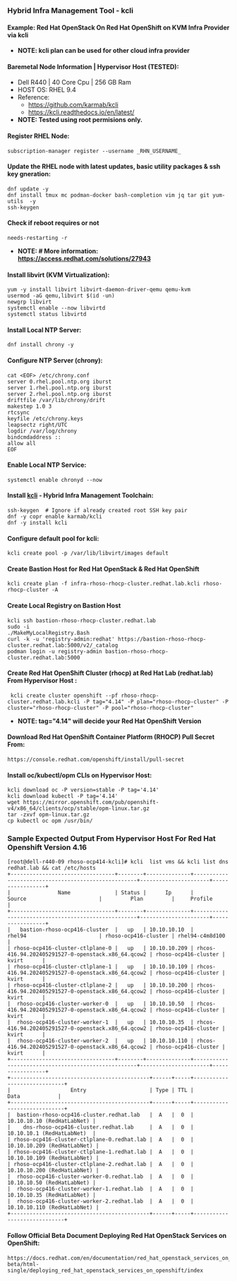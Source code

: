 ### Hybrid Infra Management Tool - kcli 
#### Example: Red Hat OpenStack On Red Hat OpenShift  on KVM Infra Provider via kcli 
- **NOTE: kcli plan can be used for other cloud infra provider**
#### Baremetal Node Information | Hypervisor Host (TESTED):
* Dell R440 | 40 Core Cpu | 256 GB Ram
* HOST OS: RHEL 9.4 
* Reference: 
  * <https://github.com/karmab/kcli>
  * <https://kcli.readthedocs.io/en/latest/>
* **NOTE: Tested using root permisions only.**
#### Register RHEL Node:
```
subscription-manager register --username _RHN_USERNAME_
```
#### Update the RHEL node with latest updates, basic utility packages & ssh key gneration: 
```
dnf update -y
dnf install tmux mc podman-docker bash-completion vim jq tar git yum-utils  -y
ssh-keygen
```
#### Check if reboot requires or not
```
needs-restarting -r
```
- **NOTE: # More information: https://access.redhat.com/solutions/27943**
#### Install libvirt (KVM Virtualization):
```
yum -y install libvirt libvirt-daemon-driver-qemu qemu-kvm
usermod -aG qemu,libvirt $(id -un)
newgrp libvirt
systemctl enable --now libvirtd
systemctl status libvirtd
```
#### Install Local NTP Server:
```
dnf install chrony -y
```
#### Configure NTP Server (chrony):
```
cat <EOF> /etc/chrony.conf
server 0.rhel.pool.ntp.org iburst
server 1.rhel.pool.ntp.org iburst
server 2.rhel.pool.ntp.org iburst
driftfile /var/lib/chrony/drift
makestep 1.0 3
rtcsync
keyfile /etc/chrony.keys
leapsectz right/UTC
logdir /var/log/chrony
bindcmdaddress ::
allow all
EOF
```
#### Enable Local NTP Service:
```
systemctl enable chronyd --now
```
#### Install [kcli](https://kcli.readthedocs.io/en/latest/) - Hybrid Infra Management Toolchain:
```
ssh-keygen  # Ignore if already created root SSH key pair
dnf -y copr enable karmab/kcli
dnf -y install kcli
```
#### Configure default pool for kcli:
```
kcli create pool -p /var/lib/libvirt/images default 
```
#### Create Bastion Host for Red Hat OpenStack & Red Hat OpenShift
```
kcli create plan -f infra-rhoso-rhocp-cluster.redhat.lab.kcli rhoso-rhocp-cluster -A
```

#### Create Local Registry on Bastion Host
```
kcli ssh bastion-rhoso-rhocp-cluster.redhat.lab
sudo -i
./MakeMyLocalRegistry.Bash
curl -k -u 'registry-admin:redhat' https://bastion-rhoso-rhocp-cluster.redhat.lab:5000/v2/_catalog
podman login -u registry-admin bastion-rhoso-rhocp-cluster.redhat.lab:5000
```

#### Create Red Hat OpenShift Cluster (rhocp) at Red Hat Lab (redhat.lab) From Hypervisor Host :
```
 kcli create cluster openshift --pf rhoso-rhocp-cluster.redhat.lab.kcli -P tag="4.14" -P plan="rhoso-rhocp-cluster" -P cluster="rhoso-rhocp-cluster" -P pool="rhoso-rhocp-cluster"
```
- **NOTE: tag="4.14"  will decide your Red Hat OpenShift Version**

#### Download Red Hat OpenShift Container Platform (RHOCP) Pull Secret From:
```
https://console.redhat.com/openshift/install/pull-secret
```

#### Install oc/kubectl/opm CLIs on Hypervisor Host:
```
kcli download oc -P version=stable -P tag='4.14'
kcli download kubectl -P tag='4.14'
wget https://mirror.openshift.com/pub/openshift-v4/x86_64/clients/ocp/stable/opm-linux.tar.gz
tar -zxvf opm-linux.tar.gz
cp kubectl oc opm /usr/bin/
```

### Sample Expected Output From Hypervisor Host For Red Hat Openshift Version 4.16 
```
[root@dell-r440-09 rhoso-ocp414-kcli]# kcli  list vms && kcli list dns redhat.lab && cat /etc/hosts
+---------------------------------+--------+--------------+----------------------------------------------------+----------------------+-----------------+
|               Name              | Status |      Ip      |                       Source                       |         Plan         |     Profile     |
+---------------------------------+--------+--------------+----------------------------------------------------+----------------------+-----------------+
|   bastion-rhoso-ocp416-cluster  |   up   | 10.10.10.10  |                       rhel94                       | rhoso-ocp416-cluster | rhel94-c4m8d100 |
| rhoso-ocp416-cluster-ctlplane-0 |   up   | 10.10.10.209 | rhcos-416.94.202405291527-0-openstack.x86_64.qcow2 | rhoso-ocp416-cluster |      kvirt      |
| rhoso-ocp416-cluster-ctlplane-1 |   up   | 10.10.10.109 | rhcos-416.94.202405291527-0-openstack.x86_64.qcow2 | rhoso-ocp416-cluster |      kvirt      |
| rhoso-ocp416-cluster-ctlplane-2 |   up   | 10.10.10.200 | rhcos-416.94.202405291527-0-openstack.x86_64.qcow2 | rhoso-ocp416-cluster |      kvirt      |
|  rhoso-ocp416-cluster-worker-0  |   up   | 10.10.10.50  | rhcos-416.94.202405291527-0-openstack.x86_64.qcow2 | rhoso-ocp416-cluster |      kvirt      |
|  rhoso-ocp416-cluster-worker-1  |   up   | 10.10.10.35  | rhcos-416.94.202405291527-0-openstack.x86_64.qcow2 | rhoso-ocp416-cluster |      kvirt      |
|  rhoso-ocp416-cluster-worker-2  |   up   | 10.10.10.110 | rhcos-416.94.202405291527-0-openstack.x86_64.qcow2 | rhoso-ocp416-cluster |      kvirt      |
+---------------------------------+--------+--------------+----------------------------------------------------+----------------------+-----------------+
+--------------------------------------------+------+-----+-----------------------------+
|                   Entry                    | Type | TTL |             Data            |
+--------------------------------------------+------+-----+-----------------------------+
|  bastion-rhoso-ocp416-cluster.redhat.lab   |  A   |  0  |  10.10.10.10 (RedHatLabNet) |
|    dns-rhoso-ocp416-cluster.redhat.lab     |  A   |  0  |  10.10.10.1 (RedHatLabNet)  |
| rhoso-ocp416-cluster-ctlplane-0.redhat.lab |  A   |  0  | 10.10.10.209 (RedHatLabNet) |
| rhoso-ocp416-cluster-ctlplane-1.redhat.lab |  A   |  0  | 10.10.10.109 (RedHatLabNet) |
| rhoso-ocp416-cluster-ctlplane-2.redhat.lab |  A   |  0  | 10.10.10.200 (RedHatLabNet) |
|  rhoso-ocp416-cluster-worker-0.redhat.lab  |  A   |  0  |  10.10.10.50 (RedHatLabNet) |
|  rhoso-ocp416-cluster-worker-1.redhat.lab  |  A   |  0  |  10.10.10.35 (RedHatLabNet) |
|  rhoso-ocp416-cluster-worker-2.redhat.lab  |  A   |  0  | 10.10.10.110 (RedHatLabNet) |
+--------------------------------------------+------+-----+-----------------------------+
```

#### Follow Official Beta Document Deploying Red Hat OpenStack Services on OpenShift: 
```
https://docs.redhat.com/en/documentation/red_hat_openstack_services_on_openshift/18.0-beta/html-single/deploying_red_hat_openstack_services_on_openshift/index
```

